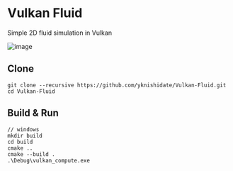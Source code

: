 # Vulkan Fluid

Simple 2D fluid simulation in Vulkan

![image](https://user-images.githubusercontent.com/30839669/160595082-a1649e2a-3290-40b7-9ad9-e649af03fdc3.png)

## Clone

```
git clone --recursive https://github.com/yknishidate/Vulkan-Fluid.git
cd Vulkan-Fluid
```

## Build & Run

```
// windows
mkdir build
cd build
cmake ..
cmake --build .
.\Debug\vulkan_compute.exe
```
